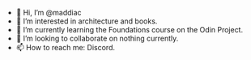 - 👋 Hi, I’m @maddiac
- 👀 I’m interested in architecture and books.
- 🌱 I’m currently learning the Foundations course on the Odin Project.
- 💞️ I’m looking to collaborate on nothing currently.
- 📫 How to reach me: Discord.


